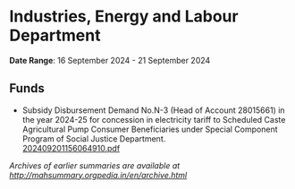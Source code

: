 # Industries, Energy and Labour Department

**Date Range**: 16 September 2024 - 21 September 2024


## Funds
- Subsidy Disbursement Demand No.N-3 (Head of Account 28015661) in the year 2024-25 for concession in electricity tariff to Scheduled Caste Agricultural Pump Consumer Beneficiaries under Special Component Program of Social Justice Department.\
  [202409201156064910.pdf](https://gr.maharashtra.gov.in/Site/Upload/Government%20Resolutions/English/202409201156064910.pdf)


*Archives of earlier summaries are available at http://mahsummary.orgpedia.in/en/archive.html*